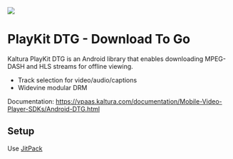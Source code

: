 [![](https://jitpack.io/v/kaltura/playkit-dtg-android.svg)](https://jitpack.io/#kaltura/playkit-dtg-android)

# PlayKit DTG - Download To Go

Kaltura PlayKit DTG is an Android library that enables downloading MPEG-DASH and HLS streams for offline viewing.

* Track selection for video/audio/captions
* Widevine modular DRM

Documentation: https://vpaas.kaltura.com/documentation/Mobile-Video-Player-SDKs/Android-DTG.html

## Setup
Use [JitPack](https://jitpack.io/#kaltura/playkit-dtg-android/v2.0.0.rc7)


